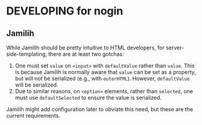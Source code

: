 # DEVELOPING for nogin

## Jamilih

While Jamilih should be pretty intuitive to HTML developers, for server-side-templating, there are at least two gotchas:

1. One must set `value` on `<input>` with `defaultValue` rather than
    `value`. This is because Jamilih is normally aware that `value`
    can be set as a property, but will not be serialized (e.g., with
    `outerHTML`). However, `defaultValue` will be serialized.
2. Due to similar reasons, on `<option>` elements, rather than `selected`,
    one must use `defaultSelected` to ensure the value is serialized.

Jamilih might add configuration later to obviate this need, but these
are the current requirements.
